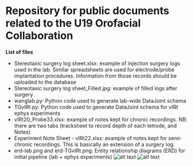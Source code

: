 # Repository for public documents related to the U19 Orofacial Collaboration

**List of files**

- Stereotaxic surgery log sheet.xlsx: example of injection surgery logs used in the lab. Similar spreadsheets are used for electrode/probe implantation procedures. Information from those records should be uploaded to the database
- Stereotaxic surgery log sheet_Filled.jpg: example of filled logs after surgery
- wanglab.py: Python code used to generate lab-wide DataJoint schema 
- TGvIRt.py: Python code used to generate DataJoint schema for vIRt ephys experiments  
- vIRt20_Probe33.xlsx: example of notes kept for chronic recordings. NB: there are two tabs (tracksheet to record depth of each tetrode, and Notes)
- Experiment Note Sheet - vIRt22.xlsx: example of notes kept for semi-chronic recordings. This is basically an extension of a surgery log.
- erd-lab.png and erd-TGvIRt.png: Entity relationship diagrams (ERD) for initial pipeline (lab + ephys experiments)
![alt text](https://github.com/wanglab-duke/Orofacial_U19_Shared_Files/blob/master/erd-lab.png)
![alt text](https://github.com/wanglab-duke/Orofacial_U19_Shared_Files/blob/master/erd-TGvIRt.png)

